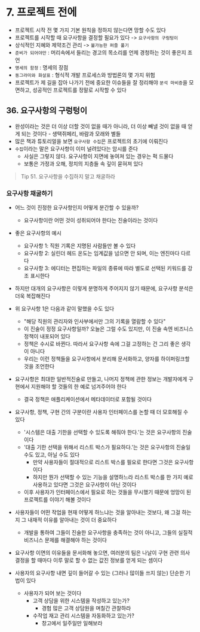 # 7. 프로젝트 전에

- 프로젝트 시작 전 몇 가지 기본 원칙을 정하지 않는다면 망할 수도 있다
- 프로젝트를 시작할 때 요구사항을 결정할 필요가 있다 -> `요구사항의 구렁텅이`
- 상식적인 지혜와 제약조건 관리 -> `불가능한 퍼즐 풀기`
- `준비가 되어야만` : 머리속에서 들리는 경고의 목소리를 언제 경청하는 것이 좋은지 조언
- `명세의 함정` : 명세의 장점
- `동그라미와 화살표` : 형식적 개발 프로세스와 방법론의 몇 가지 위험
- 프로젝트가 제 길을 잡아 나가기 전에 중요한 이슈들을 잘 정리해야 `분석 마비증`을 모면하고, 성공적인 프로젝트를 정말로 시작할 수 있다

## 36. 요구사항의 구렁텅이

- 완성이라는 것은 더 이상 더할 것이 없을 때가 아니라, 더 이상 빼낼 것이 없을 때 얻게 되는 것이다 - 생택쥐페리, 바람과 모래와 별들
- 많은 책과 튜토리얼을 보면 `요구사항 수집`은 프로젝트의 초기에 이뤄진다
- `수집`이라는 말은 요구사항이 이미 널려있다는 암시를 준다
  - 사실은 그렇지 않다. 요구사항이 지면에 놓여져 있는 경우는 퍽 드물다
  - 보통은 가정과 오해, 정치의 지층들 속 깊이 묻혀져 있다

> Tip 51. 요구사항을 수집하지 말고 채굴하라

### 요구사항 채굴하기

- 어느 것이 진정한 요구사항인지 어떻게 분간할 수 있을까?
  - 요구사항이란 어떤 것이 성취되어야 한다는 진술이라는 것이다
- 좋은 요구사항의 예시

  - 요구사항 1: 직원 기록은 지명된 사람들만 볼 수 있다
  - 요구사항 2: 실린더 헤드 온도는 임계값을 넘으면 안 되며, 이는 엔진마다 다르다
  - 요구사항 3: 에디터는 편집하는 파일의 종류에 따라 별도로 선택된 키워드를 강조 표시한다

- 하지만 대개의 요구사항은 이렇게 분명하게 주어지지 않기 때문에, 요구사항 분석은 더욱 복잡해진다
- 위 요구사항 1은 다음과 같이 말했을 수도 있다
  - "해당 직원의 관리자와 인사부에서만 그의 기록을 열람할 수 있다"
  - 이 진술이 정정 요구사항일까? 오늘은 그럴 수도 있지만, 이 진술 속엔 비즈니스 정책이 내포되어 있다
  - 정책은 수시로 바뀐다. 따라서 요구사항 속에 그걸 고정하는 건 그리 좋은 생각이 아니다
  - 우리는 이런 정책들을 요구사항에서 분리해 문서화하고, 양자를 하이퍼링크할 것을 조언한다
- 요구사항은 최대한 일반적진술로 만들고, 나머지 정책에 관한 정보는 개발자에게 구현에서 지원해야 할 것들의 한 예로 넘겨주어야 한다

  - 결국 정책은 애플리케이션에서 메타데이터로 포함될 것이다

- 요구사항, 정책, 구현 간의 구분이란 사용자 인터페이스를 논할 때 더 모호해질 수 있다
  - '시스템은 대출 기한을 선택할 수 있도록 해줘야 한다.'는 것은 요구사항의 진술이다
  - '대출 기한 선택을 위해서 리스트 박스가 필요하다.'는 것은 요구사항의 진술일 수도 있고, 아닐 수도 있다
    - 만약 사용자들이 절대적으로 리스트 박스를 필요로 한다면 그것은 요구사항이다
    - 하지만 뭔가 선택할 수 있는 기능을 설명하느라 리스트 박스를 한 가지 예로 사용하고 있다면 그것은 요구사항이 아닌 것이다
  - 이후 사용자가 인터페이스에서 필요로 하는 것들을 무시했기 때문에 엉망이 된 프로젝트를 이야기 해볼 것이다
- 사용자들이 어떤 작업을 현재 어떻게 하느냐는 것을 알아내는 것보다, 왜 그걸 하는지 그 내재적 이유를 알아내는 것이 더 중요하다
  - 개발을 통하여 그들이 진술한 요구사항을 충족하는 것이 아니고, 그들의 실질적 비즈니스 문제를 해결해야 하는 것이다
- 요구사항 이면의 이유들을 문서화해 놓으면, 여러분의 팀은 나날이 구현 관련 의사결정을 할 때마다 이루 말로 할 수 없는 값진 정보를 얻게 되는 셈이다
- 사용자의 요구사항 내면 깊이 들어갈 수 있는 (그러나 많이들 쓰지 않는) 단순한 기법이 있다
  - 사용자가 되어 보는 것이다
    - 고객 상담을 위한 시스템을 작성하고 있는가?
      - 경험 많은 고객 상담원을 며칠간 관찰하라
    - 수작업 재고 관리 시스템을 자동화하고 있는가?
      - 창고에서 일주일만 일해보라
